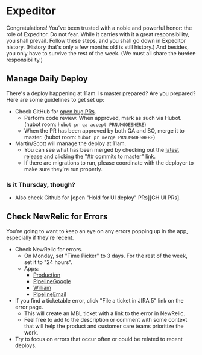 # Expeditor

Congratulations! You've been trusted with a noble and powerful honor: the role of Expeditor. Do not fear. While it carries with it a great responsibility, you shall prevail. Follow these steps, and you shall go down in Expeditor history. (History that's only a few months old is still history.) And besides, you only have to survive the rest of the week. (We must all share the ~~burden~~ responsibility.)

## Manage Daily Deploy

There's a deploy happening at 11am. Is master prepared? Are you prepared? Here are some guidelines to get set up:

* Check GitHub for [open bug PRs][GH bug PRs].
  * Perform code review. When approved, mark as such via Hubot. (hubot room: `hubot pr qa accept PRNUMGOESHERE`)
  * When the PR has been approved by both QA and BO, merge it to master. (hubot room: `hubot pr merge PRNUMGOESHERE`)
* Martin/Scott will manage the deploy at 11am.
  * You can see what has been merged by checking out the [latest release][] and clicking the "## commits to master" link.
  * If there are migrations to run, please coordinate with the deployer to make sure they're run properly.

### Is it Thursday, though?

* Also check Github for [open "Hold for UI deploy" PRs][GH UI PRs].

## Check NewRelic for Errors

You're going to want to keep an eye on any errors popping up in the app, especially if they're recent.

* Check NewRelic for errors.
  * On Monday, set "Time Picker" to 3 days. For the rest of the week, set it to "24 hours".
  * Apps:
    * [Production][]
    * [PipelineGoogle][]
    * [William][]
    * [PipelineEmail][]
* If you find a ticketable error, click "File a ticket in JIRA 5" link on the error page.
  * This will create an MBL ticket with a link to the error in NewRelic.
  * Feel free to add to the description or comment with some context that will help the product and customer care teams prioritize the work.
* Try to focus on errors that occur often or could be related to recent deploys.

[GH bug PRs]: https://github.com/pulls?q=is%3Aopen+is%3Apr+user%3APipelineDeals+label%3Abug
[GH bug PRs]: https://github.com/pulls?utf8=%E2%9C%93&q=is%3Aopen+is%3Apr+user%3APipelineDeals+label%3A%22Hold+for+UI+deploy%22
[latest release]: https://github.com/PipelineDeals/pipeline_deals/releases/latest

[Production]: https://rpm.newrelic.com/accounts/7082/applications/1944961/traced_errors
[PipelineGoogle]: https://rpm.newrelic.com/accounts/7082/applications/3658335/traced_errors
[William]: https://rpm.newrelic.com/accounts/7082/applications/4073616/traced_errors
[PipelineEmail]: https://rpm.newrelic.com/accounts/7082/applications/2102351/traced_errors
